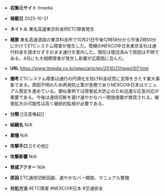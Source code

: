 - **収集元サイト**
itmedia

- **掲載日**
2025-10-21

- **タイトル**
東名高速東京料金所ETC障害発生

- **概要**
東名高速道路の東京料金所で10月21日午後12時58分から午後2時50分にかけてETCシステム障害が発生した。管轄のNEXCO中日本東京支社は通行料金を請求せずそのまま通行を案内した。現在は復旧済みで原因は不明である。4月にも大規模障害が発生し影響が広範囲に及んだ。

- **URL**
https://www.itmedia.co.jp/news/articles/2510/21/news107.html

- **備考**
ETCシステム障害は通行の円滑化を妨げ料金収受に支障をきたす重大事象である。原因不明のため再発防止策が急務でありNEXCO中日本はマニュアル策定を進めている。類似事例では障害拡大防止のため迅速な応急対応が重要である。今後は通信切断を避け速やかなバー開放措置が推奨される。被害拡大の可能性は高く継続的監視が必要である。

- **分類**
[[注意喚起]]

- **組織名**
N/A

- **業種**
N/A

- **攻撃手口**
[[その他]]

- **攻撃影響**
N/A

- **脅威アクター**
N/A

- **原因**
ETC通信切断回避、速やかなバー開放、マニュアル整備

- **対処方法**
#ETC障害 #NEXCO中日本 #交通安全
